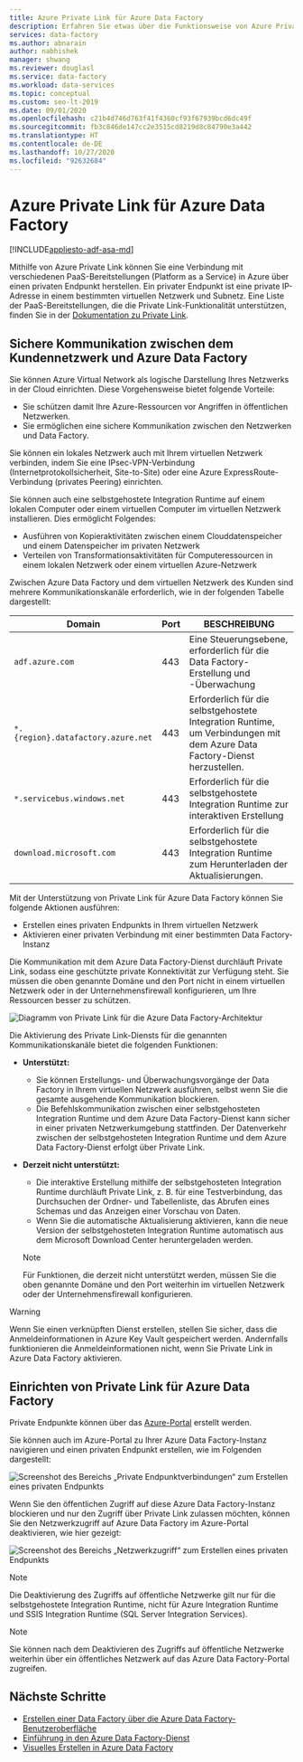 ```yaml
---
title: Azure Private Link für Azure Data Factory
description: Erfahren Sie etwas über die Funktionsweise von Azure Private Link in Azure Data Factory.
services: data-factory
ms.author: abnarain
author: nabhishek
manager: shwang
ms.reviewer: douglasl
ms.service: data-factory
ms.workload: data-services
ms.topic: conceptual
ms.custom: seo-lt-2019
ms.date: 09/01/2020
ms.openlocfilehash: c21b4d746d763f41f4360cf93f67939bcd6dc49f
ms.sourcegitcommit: fb3c846de147cc2e3515cd8219d8c84790e3a442
ms.translationtype: HT
ms.contentlocale: de-DE
ms.lasthandoff: 10/27/2020
ms.locfileid: "92632684"
---
```

# <a name="azure-private-link-for-azure-data-factory"></a>Azure Private Link für Azure Data Factory

[!INCLUDE[appliesto-adf-asa-md](includes/appliesto-adf-xxx-md.md)]

Mithilfe von Azure Private Link können Sie eine Verbindung mit verschiedenen PaaS-Bereitstellungen (Platform as a Service) in Azure über einen privaten Endpunkt herstellen. Ein privater Endpunkt ist eine private IP-Adresse in einem bestimmten virtuellen Netzwerk und Subnetz. Eine Liste der PaaS-Bereitstellungen, die die Private Link-Funktionalität unterstützen, finden Sie in der [Dokumentation zu Private Link](../private-link/index.yml). 

## <a name="secure-communication-between-customer-networks-and-azure-data-factory"></a>Sichere Kommunikation zwischen dem Kundennetzwerk und Azure Data Factory 
Sie können Azure Virtual Network als logische Darstellung Ihres Netzwerks in der Cloud einrichten. Diese Vorgehensweise bietet folgende Vorteile:
* Sie schützen damit Ihre Azure-Ressourcen vor Angriffen in öffentlichen Netzwerken.
* Sie ermöglichen eine sichere Kommunikation zwischen den Netzwerken und Data Factory. 

Sie können ein lokales Netzwerk auch mit Ihrem virtuellen Netzwerk verbinden, indem Sie eine IPsec-VPN-Verbindung (Internetprotokollsicherheit, Site-to-Site) oder eine Azure ExpressRoute-Verbindung (privates Peering) einrichten. 

Sie können auch eine selbstgehostete Integration Runtime auf einem lokalen Computer oder einem virtuellen Computer im virtuellen Netzwerk installieren. Dies ermöglicht Folgendes:
* Ausführen von Kopieraktivitäten zwischen einem Clouddatenspeicher und einem Datenspeicher im privaten Netzwerk
* Verteilen von Transformationsaktivitäten für Computeressourcen in einem lokalen Netzwerk oder einem virtuellen Azure-Netzwerk 

Zwischen Azure Data Factory und dem virtuellen Netzwerk des Kunden sind mehrere Kommunikationskanäle erforderlich, wie in der folgenden Tabelle dargestellt:

| Domain | Port | BESCHREIBUNG |
| ---------- | -------- | --------------- |
| `adf.azure.com` | 443 | Eine Steuerungsebene, erforderlich für die Data Factory-Erstellung und -Überwachung |
| `*.{region}.datafactory.azure.net` | 443 | Erforderlich für die selbstgehostete Integration Runtime, um Verbindungen mit dem Azure Data Factory-Dienst herzustellen. |
| `*.servicebus.windows.net` | 443 | Erforderlich für die selbstgehostete Integration Runtime zur interaktiven Erstellung |
| `download.microsoft.com` | 443 | Erforderlich für die selbstgehostete Integration Runtime zum Herunterladen der Aktualisierungen. |

Mit der Unterstützung von Private Link für Azure Data Factory können Sie folgende Aktionen ausführen:
* Erstellen eines privaten Endpunkts in Ihrem virtuellen Netzwerk
* Aktivieren einer privaten Verbindung mit einer bestimmten Data Factory-Instanz 

Die Kommunikation mit dem Azure Data Factory-Dienst durchläuft Private Link, sodass eine geschützte private Konnektivität zur Verfügung steht. Sie müssen die oben genannte Domäne und den Port nicht in einem virtuellen Netzwerk oder in der Unternehmensfirewall konfigurieren, um Ihre Ressourcen besser zu schützen.  

![Diagramm von Private Link für die Azure Data Factory-Architektur](./media/data-factory-private-link/private-link-architecture.png)

Die Aktivierung des Private Link-Diensts für die genannten Kommunikationskanäle bietet die folgenden Funktionen:
- **Unterstützt:**
   - Sie können Erstellungs- und Überwachungsvorgänge der Data Factory in Ihrem virtuellen Netzwerk ausführen, selbst wenn Sie die gesamte ausgehende Kommunikation blockieren.
   - Die Befehlskommunikation zwischen einer selbstgehosteten Integration Runtime und dem Azure Data Factory-Dienst kann sicher in einer privaten Netzwerkumgebung stattfinden. Der Datenverkehr zwischen der selbstgehosteten Integration Runtime und dem Azure Data Factory-Dienst erfolgt über Private Link. 
- **Derzeit nicht unterstützt:**
   - Die interaktive Erstellung mithilfe der selbstgehosteten Integration Runtime durchläuft Private Link, z. B. für eine Testverbindung, das Durchsuchen der Ordner- und Tabellenliste, das Abrufen eines Schemas und das Anzeigen einer Vorschau von Daten.
   - Wenn Sie die automatische Aktualisierung aktivieren, kann die neue Version der selbstgehosteten Integration Runtime automatisch aus dem Microsoft Download Center heruntergeladen werden.

   > [!NOTE]
   > Für Funktionen, die derzeit nicht unterstützt werden, müssen Sie die oben genannte Domäne und den Port weiterhin im virtuellen Netzwerk oder der Unternehmensfirewall konfigurieren. 

> [!WARNING]
> Wenn Sie einen verknüpften Dienst erstellen, stellen Sie sicher, dass die Anmeldeinformationen in Azure Key Vault gespeichert werden. Andernfalls funktionieren die Anmeldeinformationen nicht, wenn Sie Private Link in Azure Data Factory aktivieren.

## <a name="set-up-private-link-for-azure-data-factory"></a>Einrichten von Private Link für Azure Data Factory
Private Endpunkte können über das [Azure-Portal](../private-link/create-private-endpoint-portal.md) erstellt werden.

Sie können auch im Azure-Portal zu Ihrer Azure Data Factory-Instanz navigieren und einen privaten Endpunkt erstellen, wie im Folgenden dargestellt:

![Screenshot des Bereichs „Private Endpunktverbindungen“ zum Erstellen eines privaten Endpunkts](./media/data-factory-private-link/create-private-endpoint.png)


Wenn Sie den öffentlichen Zugriff auf diese Azure Data Factory-Instanz blockieren und nur den Zugriff über Private Link zulassen möchten, können Sie den Netzwerkzugriff auf Azure Data Factory im Azure-Portal deaktivieren, wie hier gezeigt:

![Screenshot des Bereichs „Netzwerkzugriff“ zum Erstellen eines privaten Endpunkts](./media/data-factory-private-link/disable-network-access.png)

> [!NOTE]
> Die Deaktivierung des Zugriffs auf öffentliche Netzwerke gilt nur für die selbstgehostete Integration Runtime, nicht für Azure Integration Runtime und SSIS Integration Runtime (SQL Server Integration Services).

> [!NOTE]
> Sie können nach dem Deaktivieren des Zugriffs auf öffentliche Netzwerke weiterhin über ein öffentliches Netzwerk auf das Azure Data Factory-Portal zugreifen.

## <a name="next-steps"></a>Nächste Schritte

- [Erstellen einer Data Factory über die Azure Data Factory-Benutzeroberfläche](quickstart-create-data-factory-portal.md)
- [Einführung in den Azure Data Factory-Dienst](introduction.md)
- [Visuelles Erstellen in Azure Data Factory](author-visually.md)